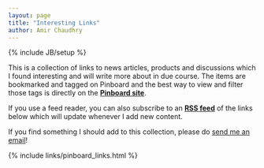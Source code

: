 ```yaml
---
layout: page
title: "Interesting Links"
author: Amir Chaudhry
---
```

{% include JB/setup %}

<div class="services-box">
    <div style="float: right; margin-left: 20px;" class="icon">
        <span class="icon-external-link"></span>
    </div>
</div>

This is a collection of links to news articles, products and discussions 
which I found interesting and will write more about in due course.  The 
items are bookmarked and tagged on Pinboard and the best way to view and 
filter those tags is directly on the **[Pinboard site][pinboard]**.  

If you use a feed reader, you can also subscribe to an **[RSS feed][feed]** 
of the links below which will update whenever I add new content.  

If you find something I should add to this collection, please do 
[send me an email][amir-email]!

[feed]: http://feeds.pinboard.in/rss/u:amirmc/t:nymote/
[pinboard]: https://pinboard.in/u:amirmc/t:Nymote/
[amir-email]: mailto:amir@nymote.com?subject=New%20link%20to%add!
[issue]: https://github.com/nymote/nymote.github.io/issues/new
[repository]: https://github.com/nymote/nymote.github.io


{% include links/pinboard_links.html %}

